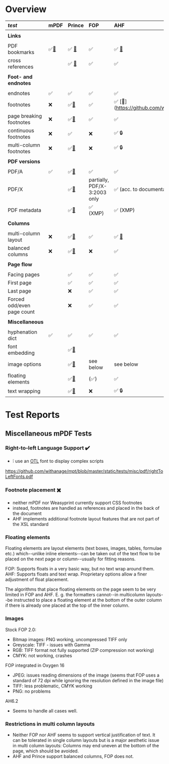 # Overview

| *test* | mPDF | Prince | FOP | AHF |
| :--- | :--- | :--- | :--- | :--- |
|||||
|**Links**|
|||||
| PDF bookmarks | :white_check_mark:[:page_facing_up:](http://mpdf1.com/manual/index.php?tid=118) |  :white_check_mark: [:page_facing_up:](http://www.princexml.com/doc/pdf-bookmarks/) |  :white_check_mark: |  :white_check_mark: [:page_facing_up:](https://github.com/withanage/mpt/blob/master/static/tests/misc/pdf/bookmarks.ahf.pdf) |
| cross references |    | :white_check_mark: [:page_facing_up:](http://www.princexml.com/doc/7.1/cross-references/)   |  :white_check_mark: |  :white_check_mark: |
|||||
| **Foot- and endnotes** ||||
|||||
| endnotes |  :white_check_mark: |  :white_check_mark: |  :white_check_mark: |  :white_check_mark: |
| footnotes | :x:  |  :white_check_mark:[:paperclip:](https://github.com/withanage/mpt/blob/master/static/tests/misc/pdf/doubleColumned.prince.pdf) | :white_check_mark: |  :white_check_mark: [:page_facing_up:] (https://github.com/withanage/mpt/blob/master/static/tests/misc/pdf/footnotes.ahf.pdf)|
| page breaking footnotes | :x:  |  :white_check_mark:[:paperclip:](https://github.com/withanage/mpt/blob/master/static/tests/misc/pdf/doubleColumned.prince.pdf) |  :white_check_mark: |  :white_check_mark: |
| continuous footnotes | :x:  | :white_check_mark: | :x: |  :white_check_mark: :lock: |
| multi-column footnotes | :x:  |  :white_check_mark:[:paperclip:](https://github.com/withanage/mpt/blob/master/static/tests/misc/pdf/doubleColumned.prince.pdf) | :x: |  :white_check_mark: :lock: |
|||||
| **PDF versions** ||||
|||||
| PDF/A |  :white_check_mark: |  :white_check_mark:[:page_facing_up:](https://github.com/withanage/mpt/wiki/doc2pdf:-Reference-Excerpts#prince) |  :white_check_mark: |  :white_check_mark: |
| PDF/X | | :white_check_mark:[:page_facing_up:](https://github.com/withanage/mpt/wiki/doc2pdf:-Reference-Excerpts#prince) | partially, PDF/X-3:2003 only | :white_check_mark: (acc. to documentation) |
| PDF metadata ||:white_check_mark:[:page_facing_up:](http://www.princexml.com/doc/pdf-metadata/)|  :white_check_mark: (XMP) | :white_check_mark: (XMP) |
|||||
| **Columns**||||
|||||
| multi-column layout | :x: | :white_check_mark:[:paperclip:](https://github.com/withanage/mpt/blob/master/static/tests/misc/pdf/doubleColumned.prince.pdf)  |  :white_check_mark: | :white_check_mark:  [:page_facing_up:](https://github.com/withanage/mpt/blob/master/static/tests/misc/pdf/columns-ahf.pdf)|
| balanced columns | :x: | :white_check_mark:[:paperclip:](https://github.com/withanage/mpt/blob/master/static/tests/misc/pdf/doubleColumned.prince.pdf)  | :x: | :white_check_mark: |
|||||
| **Page flow**||||
|||||
| Facing pages |  | :white_check_mark: |  :white_check_mark: | :white_check_mark: |
| First page |  | :white_check_mark: | :white_check_mark: | :white_check_mark: |
| Last page |  | :x: | :white_check_mark: | :white_check_mark: |
| Forced odd/even page count |  | :x: | :white_check_mark: | :white_check_mark: |
|||||
| **Miscellaneous** ||||
|||||
| hyphenation dict |  :white_check_mark: |  :white_check_mark: |  :white_check_mark: |  :white_check_mark: |
| font embedding | | :white_check_mark:[:paperclip:](https://github.com/withanage/mpt/blob/master/static/tests/misc/pdf/fonts.prince.pdf) | | |
| image options | | :white_check_mark:[:paperclip:](https://github.com/withanage/mpt/blob/master/static/tests/misc/pdf/images.prince.pdf) | see below | see below |
| floating elements | |  :white_check_mark:[:paperclip:](https://github.com/withanage/mpt/blob/master/static/tests/misc/pdf/wrapAndFloat.prince.pdf) | (:white_check_mark:) | :white_check_mark: |
| text wrapping | | :white_check_mark:[:paperclip:](https://github.com/withanage/mpt/blob/master/static/tests/misc/pdf/wrapAndFloat.prince.pdf)  | :x: | :white_check_mark: :lock:|

# Test Reports

## Miscellaneous mPDF Tests

### Right-to-left Language Support :heavy_check_mark:

* :grey_exclamation: use an [OTL](http://mpdf1.com/manual/index.php?tid=502) font to display complex scripts

https://github.com/withanage/mpt/blob/master/static/tests/misc/pdf/rightToLeftFonts.pdf

### Footnote placement  :heavy_multiplication_x:

* neither mPDF nor Weasyprint currently support CSS footnotes
* instead, footnotes are handled as references and placed in the back of the document
* AHF implements additional footnote layout features that are not part of the XSL standard

### Floating elements

Floating elements are layout elements (text boxes, images, tables, formulae etc.) which--unlike inline elements--can be taken out of the text flow to be placed on the next page or column--usually for fitting reasons.

FOP: Supports floats in a very basic way, but no text wrap around them.
AHF: Supports floats and text wrap. Proprietary options allow a finer adjustment of float placement.

The algorithms that place floating elements on the page seem to be very limited in FOP and AHF. E. g. the formatters cannot--in multicolumn layouts--be instructed to place a floating element at the bottom of the outer column if there is already one placed at the top of the inner column.

### Images

Stock FOP 2.0:
* Bitmap images: PNG working, uncompressed TIFF only
* Greyscale: TIFF - issues with Gamma
* RGB: TIFF format not fully supported (ZIP compression not working)
* CMYK: not working, crashes

FOP integrated in Oxygen 16
* JPEG: issues reading dimensions of the image (seems that FOP uses a standard of 72 dpi while ignoring the resolution defined in the image file)
* TIFF: less problematic, CMYK working
* PNG: no problems

AH6.2
* Seems to handle all cases well.

### Restrictions in multi column layouts

* Neither FOP nor AHF seems to support vertical justification of text. It can be tolerated in single column layouts but is a major aesthetic issue in multi column layouts: Columns may end uneven at the bottom of the page, which should be avoided.
* AHF and Prince support balanced columns, FOP does not.